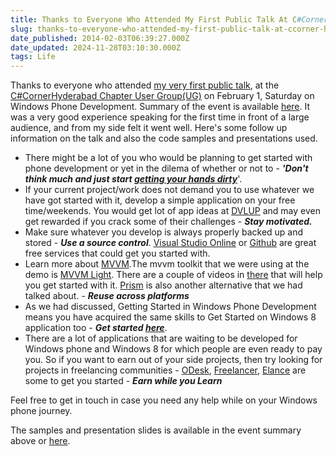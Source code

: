 ```yaml
---
title: Thanks to Everyone Who Attended My First Public Talk At C#Corner Hyderabad UG
slug: thanks-to-everyone-who-attended-my-first-public-talk-at-ccorner-hyderabad-ug
date_published: 2014-02-03T06:39:27.000Z
date_updated: 2024-11-28T03:10:30.000Z
tags: Life
---
```


Thanks to everyone who attended [my very first public talk](http://www.c-sharpcorner.com/Events/64/), at the [C#Corner](http://www.c-sharpcorner.com/)[Hyderabad Chapter User Group(UG)](http://www.c-sharpcorner.com/Chapters/6/hyderabad-chapter.aspx) on February 1, Saturday on Windows Phone Development. Summary of the event is available [here](http://www.c-sharpcorner.com/UploadFile/subhendude/C-Sharp-corner-hyderabad-user-group-meet-1-february-2014-offici/). It was a very good experience speaking for the first time in front of a large audience, and from my side felt it went well. Here's some follow up information on the talk and also the code samples and presentations used.

- There might be a lot of you who would be planning to get started with phone development or yet in the dilema of whether or not to - ***'Don't think much and just start [getting your hands dirty](http://developer.windowsphone.com/en-us)***'.
- If your current project/work does not demand you to use whatever we have got started with it, develop a simple application on your free time/weekends. You would get lot of app ideas at [DVLUP](http://www.dvlup.com/SignIn) and may even get rewarded if you crack some of their challenges - ***Stay motivated.***
- Make sure whatever you develop is always properly backed up and stored - ***Use a source control***. [Visual Studio Online](http://www.visualstudio.com/en-us/products/visual-studio-online-overview-vs#SKUDetailList_1) or [Github](https://github.com/) are great free services that could get you started with.
- Learn more about [MVVM](__GHOST_URL__/tag/mvvm/).The mvvm toolkit that we were using at the demo is [MVVM Light](http://mvvmlight.codeplex.com/). There are a couple of videos in [there](http://mvvmlight.codeplex.com/) that will help you get started with it. [Prism](http://compositewpf.codeplex.com/) is also another alternative that we had talked about. - ***Reuse across platforms***
- As we had discussed, Getting Started in Windows Phone Development means you have acquired the same skills to Get Started on Windows 8 application too - ***Get started [here](http://msdn.microsoft.com/en-in/windows/apps/br211386.aspx)***.
- There are a lot of applications that are waiting to be developed for Windows phone and Windows 8 for which people are even ready to pay you. So if you want to earn out of your side projects, then try looking for projects in freelancing communities - [ODesk](https://www.odesk.com/), [Freelancer](http://www.freelancer.in/), [Elance](https://www.elance.com/) are some to get you started - ***Earn while you Learn***

Feel free to get in touch in case you need any help while on your Windows phone journey.

The samples and presentation slides is available in the event summary above or [here](https://github.com/rahulpnath/Speaking/tree/master/Getting%20Started%20with%20Windows%20Phone%208%20App%20Development).
